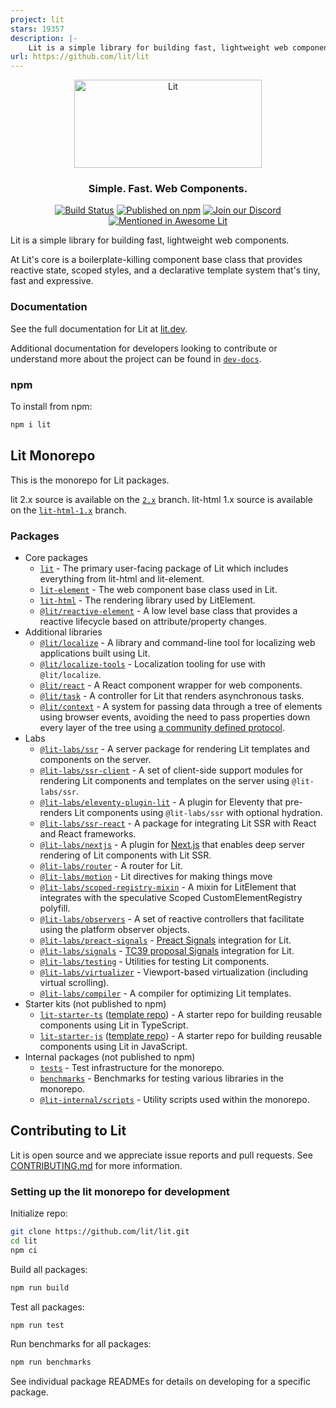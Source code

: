 ```yaml
---
project: lit
stars: 19357
description: |-
    Lit is a simple library for building fast, lightweight web components.
url: https://github.com/lit/lit
---
```


<div align="center">
<picture>
  <source media="(prefers-color-scheme: dark)" srcset="./packages/lit/logo-dark.svg" alt="Lit" width="300" height="141">
  </source>
  <source media="(prefers-color-scheme: light)" srcset="./packages/lit/logo.svg" alt="Lit" width="300" height="141">
  </source>
  <img src="./packages/lit/logo.svg" alt="Lit" width="300" height="141">
</picture>

### Simple. Fast. Web Components.

[![Build Status](https://github.com/lit/lit/actions/workflows/tests.yml/badge.svg)](https://github.com/lit/lit/actions/workflows/tests.yml)
[![Published on npm](https://img.shields.io/npm/v/lit.svg?logo=npm)](https://www.npmjs.com/package/lit)
[![Join our Discord](https://img.shields.io/badge/discord-join%20chat-5865F2.svg?logo=discord&logoColor=fff)](https://lit.dev/discord/)
[![Mentioned in Awesome Lit](https://awesome.re/mentioned-badge.svg)](https://github.com/web-padawan/awesome-lit)

</div>

Lit is a simple library for building fast, lightweight web components.

At Lit's core is a boilerplate-killing component base class that provides reactive state, scoped styles, and a declarative template system that's tiny, fast and expressive.

### Documentation

See the full documentation for Lit at [lit.dev](https://lit.dev).

Additional documentation for developers looking to contribute or understand more about the project can be found in [`dev-docs`](./dev-docs).

### npm

To install from npm:

```sh
npm i lit
```

## Lit Monorepo

This is the monorepo for Lit packages.

lit 2.x source is available on the [`2.x`](https://github.com/lit/lit/tree/2.x) branch.
lit-html 1.x source is available on the [`lit-html-1.x`](https://github.com/lit/lit/tree/lit-html-1.x) branch.

### Packages

- Core packages
  - [`lit`](./packages/lit) - The primary user-facing package of Lit which includes everything from lit-html and lit-element.
  - [`lit-element`](./packages/lit-element) - The web component base class used in Lit.
  - [`lit-html`](./packages/lit-html) - The rendering library used by LitElement.
  - [`@lit/reactive-element`](./packages/reactive-element) - A low level base class that provides a reactive lifecycle based on attribute/property changes.
- Additional libraries
  - [`@lit/localize`](./packages/localize) - A library and command-line tool for localizing web applications built using Lit.
  - [`@lit/localize-tools`](./packages/localize-tools) - Localization tooling for use with `@lit/localize`.
  - [`@lit/react`](./packages/react) - A React component wrapper for web components.
  - [`@lit/task`](./packages/task) - A controller for Lit that renders asynchronous tasks.
  - [`@lit/context`](./packages/context) - A system for passing data through a tree of elements using browser events, avoiding the need to pass properties down every layer of the tree using [a community defined protocol](https://github.com/webcomponents-cg/community-protocols/blob/main/proposals/context.md).
- Labs
  - [`@lit-labs/ssr`](./packages/labs/ssr) - A server package for rendering Lit templates and components on the server.
  - [`@lit-labs/ssr-client`](./packages/labs/ssr-client) - A set of client-side support modules for rendering Lit components and templates on the server using `@lit-labs/ssr`.
  - [`@lit-labs/eleventy-plugin-lit`](./packages/labs/eleventy-plugin-lit) - A plugin for Eleventy that pre-renders
    Lit components using `@lit-labs/ssr` with optional hydration.
  - [`@lit-labs/ssr-react`](./packages/labs/ssr-react) - A package for integrating Lit SSR with React and React frameworks.
  - [`@lit-labs/nextjs`](./packages/labs/nextjs) - A plugin for [Next.js](https://nextjs.org/) that enables deep server rendering of Lit components with Lit SSR.
  - [`@lit-labs/router`](./packages/labs/router) - A router for Lit.
  - [`@lit-labs/motion`](./packages/labs/motion) - Lit directives for making things move
  - [`@lit-labs/scoped-registry-mixin`](./packages/labs/scoped-registry-mixin) - A mixin for LitElement that integrates with the speculative Scoped CustomElementRegistry polyfill.
  - [`@lit-labs/observers`](./packages/labs/observers) - A set of reactive controllers that facilitate using the platform observer objects.
  - [`@lit-labs/preact-signals`](./packages/labs/preact-signals) - [Preact Signals](https://preactjs.com/guide/v10/signals/) integration for Lit.
  - [`@lit-labs/signals`](./packages/labs/signals) - [TC39 proposal Signals](https://github.com/tc39/proposal-signals) integration for Lit.
  - [`@lit-labs/testing`](./packages/labs/testing) - Utilities for testing Lit components.
  - [`@lit-labs/virtualizer`](./packages/labs/virtualizer) - Viewport-based virtualization (including virtual scrolling).
  - [`@lit-labs/compiler`](./packages/labs/compiler) - A compiler for optimizing Lit templates.
- Starter kits (not published to npm)
  - [`lit-starter-ts`](./packages/lit-starter-ts) ([template
    repo](https://github.com/lit/lit-element-starter-ts)) - A starter repo for building reusable components using Lit in TypeScript.
  - [`lit-starter-js`](./packages/lit-starter-js) ([template
    repo](https://github.com/lit/lit-element-starter-js)) - A starter repo for building reusable components using Lit in JavaScript.
- Internal packages (not published to npm)
  - [`tests`](./packages/tests) - Test infrastructure for the monorepo.
  - [`benchmarks`](./packages/benchmarks) - Benchmarks for testing various libraries in the monorepo.
  - [`@lit-internal/scripts`](./packages/@lit-internal/scripts) - Utility scripts used within the monorepo.

## Contributing to Lit

Lit is open source and we appreciate issue reports and pull requests. See [CONTRIBUTING.md](./CONTRIBUTING.md) for more information.

### Setting up the lit monorepo for development

Initialize repo:

```sh
git clone https://github.com/lit/lit.git
cd lit
npm ci
```

Build all packages:

```sh
npm run build
```

Test all packages:

```sh
npm run test
```

Run benchmarks for all packages:

```sh
npm run benchmarks
```

See individual package READMEs for details on developing for a specific package.

